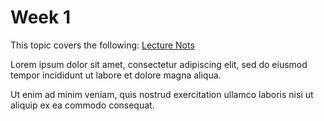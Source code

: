 # Week 1

This topic covers the following:
[Lecture Nots](Lecture-Notes.md)
<show-structure for="lecture" depth="2"/>
<p id="unique-id">
    Lorem ipsum dolor sit amet, consectetur
    adipiscing elit, sed do eiusmod tempor
    incididunt ut labore et dolore magna
    aliqua.
</p>
<p>
    Ut enim ad minim veniam, quis nostrud
    exercitation ullamco laboris nisi ut
    aliquip ex ea commodo consequat.
</p>